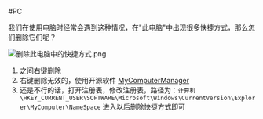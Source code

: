 #PC  

我们在使用电脑时经常会遇到这种情况，在"此电脑"中出现很多快捷方式，那么怎们删除它们呢？

![删除此电脑中的快捷方式.png](https://obsidian-picture.oss-cn-qingdao.aliyuncs.com/my-img/删除此电脑中的快捷方式.png)

1. 之间右键删除
2. 右键删除无效的，使用开源软件 [MyComputerManager](https://github.com/1357310795/MyComputerManager)
3. 还是不行的话，打开注册表，修改注册表，路径为：`计算机\HKEY_CURRENT_USER\SOFTWARE\Microsoft\Windows\CurrentVersion\Explorer\MyComputer\NameSpace`
进入以后删除快捷方式即可

